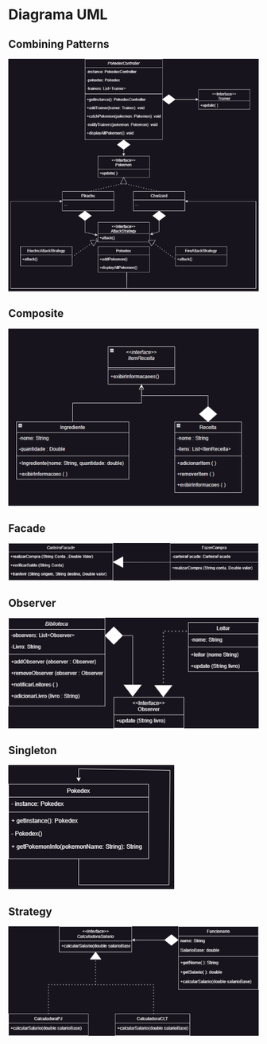 # Diagrama UML
<p align="center">
  
  ## Combining Patterns
  <img src="CombiningPatterns/img/Cobining.png">
  
   ## Composite
  <img src="Composite/img/composite.png">
  
   ## Facade
  <img src="Facade/img/Facade2.png">
  
   ## Observer
  <img src="Observer/img/Observer3.png">
  
   ## Singleton
  <img src="Singleton/img/Singleton2.png">
  
   ## Strategy
  <img src="Strategy/img/Strategy2.png">

<p align="center">
